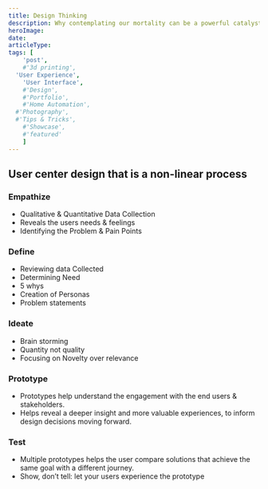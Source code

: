```yaml
---
title: Design Thinking
description: Why contemplating our mortality can be a powerful catalyst for change
heroImage:
date:
articleType:
tags: [
	'post',
	#'3d printing',
  'User Experience',
	'User Interface',
	#'Design',
	#'Portfolio',
	#'Home Automation',
  #'Photography',
  #'Tips & Tricks',
	#'Showcase',
	#'featured'
	]
---
```


## User center design that is a non-linear process

<article>

### Empathize

- Qualitative & Quantitative Data Collection
- Reveals the users needs & feelings
- Identifying the Problem & Pain Points
</article>

<article>

### Define

- Reviewing data Collected
- Determining Need
- 5 whys
- Creation of Personas
- Problem statements

</article>

<article>

### Ideate

- Brain storming
- Quantity not quality
- Focusing on Novelty over relevance
</article>

<article>

### Prototype

- Prototypes help understand the engagement with the end users & stakeholders.
- Helps reveal a deeper insight and more valuable experiences, to inform design decisions moving forward.
</article>

<article>

### Test

- Multiple prototypes helps the user compare solutions that achieve the same goal with a different journey.
- Show, don’t tell: let your users experience the prototype
</article>
